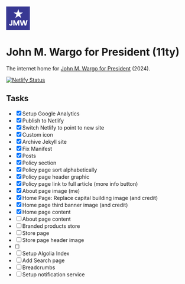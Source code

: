 ![JMW Avatar](/favicon-source/64.png)
# John M. Wargo for President (11ty)

The internet home for [John M. Wargo for President](https://wargo2024.com) (2024).

[![Netlify Status](https://api.netlify.com/api/v1/badges/24347911-99ed-4e69-b158-c2d787dad82a/deploy-status)](https://app.netlify.com/sites/wargo2024/deploys)

## Tasks

* [x] Setup Google Analytics
* [x] Publish to Netlify
* [x] Switch Netlify to point to new site
* [x] Custom icon 
* [x] Archive Jekyll site
* [x] Fix Manifest
* [x] Posts
* [x] Policy section
* [x] Policy page sort alphabetically
* [x] Policy page header graphic
* [x] Policy page link to full article (more info button)
* [x] About page image (me)
* [x] Home Page: Replace capital building image (and credit)
* [x] Home page third banner image (and credit)
* [x] Home page content
* [ ] About page content
* [ ] Branded products store
* [ ] Store page
* [ ] Store page header image
* [ ] 
* [ ] Setup Algolia Index
* [ ] Add Search page
* [ ] Breadcrumbs
* [ ] Setup notification service
